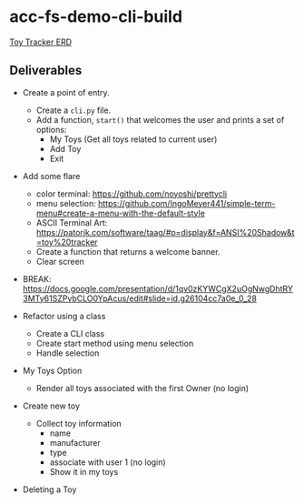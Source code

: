 # acc-fs-demo-cli-build

[Toy Tracker ERD](https://drive.google.com/file/d/1WKy2iVEmagAvpYfBiemhxC2j47lx9_mJ/view?usp=sharing)

## Deliverables

- Create a point of entry. 
    - Create a `cli.py` file.
    -  Add a function, `start()` that welcomes the user and prints a set of options:
        - My Toys (Get all toys related to current user)
        - Add Toy
        - Exit 
- Add some flare
    - color terminal: https://github.com/noyoshi/prettycli
    - menu selection: https://github.com/IngoMeyer441/simple-term-menu#create-a-menu-with-the-default-style
    - ASCII Terminal Art: https://patorjk.com/software/taag/#p=display&f=ANSI%20Shadow&t=toy%20tracker
    - Create a function that returns a welcome banner.
    - Clear screen


- BREAK: https://docs.google.com/presentation/d/1qv0zKYWCgX2uOgNwgDhtRY3MTy61SZPvbCLO0YpAcus/edit#slide=id.g26104cc7a0e_0_28


- Refactor using a class
    - Create a CLI class
    - Create start method using menu selection
    - Handle selection
- My Toys Option
    - Render all toys associated with the first Owner (no login)
- Create new toy
    - Collect toy information
        - name
        - manufacturer 
        - type
        - associate with user 1 (no login)
        - Show it in my toys
- Deleting a Toy

